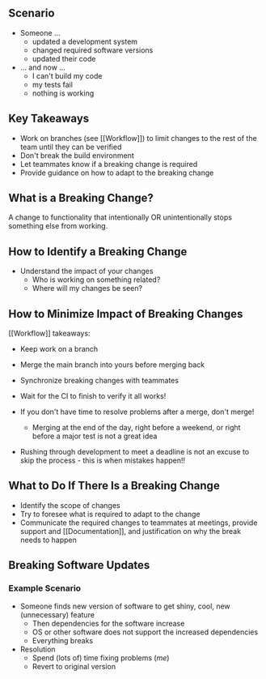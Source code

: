 ## Scenario

- Someone ...
	- updated a development system
	- changed required software versions
	- updated their code
- ... and now ...
	- I can't build my code
	- my tests fail
	- nothing is working

## Key Takeaways

- Work on branches (see [[Workflow]]) to limit changes to the rest of the team until they can be verified
- Don't break the build environment
- Let teammates know if a breaking change is required
- Provide guidance on how to adapt to the breaking change

## What is a Breaking Change?

A change to functionality that intentionally OR unintentionally stops something else from working.

## How to Identify a Breaking Change

- Understand the impact of your changes
	- Who is working on something related?
	- Where will my changes be seen?

## How to Minimize Impact of Breaking Changes

[[Workflow]] takeaways:

- Keep work on a branch
- Merge the main branch into yours before merging back
- Synchronize breaking changes with teammates
- Wait for the CI to finish to verify it all works!

- If you don't have time to resolve problems after a merge, don't merge!
	- Merging at the end of the day, right before a weekend, or right before a major test is not a great idea
- Rushing through development to meet a deadline is not an excuse to skip the process - this is when mistakes happen!!

## What to Do If There Is a Breaking Change

- Identify the scope of changes
- Try to foresee what is required to adapt to the change
- Communicate the required changes to teammates at meetings, provide support and [[Documentation]], and justification on why the break needs to happen

## Breaking Software Updates

### Example Scenario
- Someone finds new version of software to get shiny, cool, new (unnecessary) feature
	- Then dependencies for the software increase
	- OS or other software does not support the increased dependencies
	- Everything breaks
- Resolution
	- Spend (lots of) time fixing problems (*me*)
	- Revert to original version